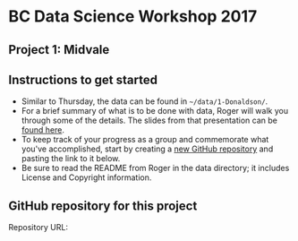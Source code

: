 # BC Data Science Workshop 2017

## Project 1: Midvale

## Instructions to get started

* Similar to Thursday, the data can be found in `~/data/1-Donaldson/`.
* For a brief summary of what is to be done with data, Roger will 
  walk you through some of the details. The slides from that presentation
  can be 
  [found here](https://drive.google.com/open?id=1rfDGpnmiGpOjtWt9oeuL3_hMATKf8Cb_sEG8OcoZzU8).
* To keep track of your progress as a group and commemorate what you've 
  accomplished, start by creating a 
  [new GitHub repository](https://help.github.com/articles/create-a-repo/)
  and pasting the link to it below.
* Be sure to read the README from Roger in the data directory; it
  includes License and Copyright information.
  
  
## GitHub repository for this project

Repository URL: 